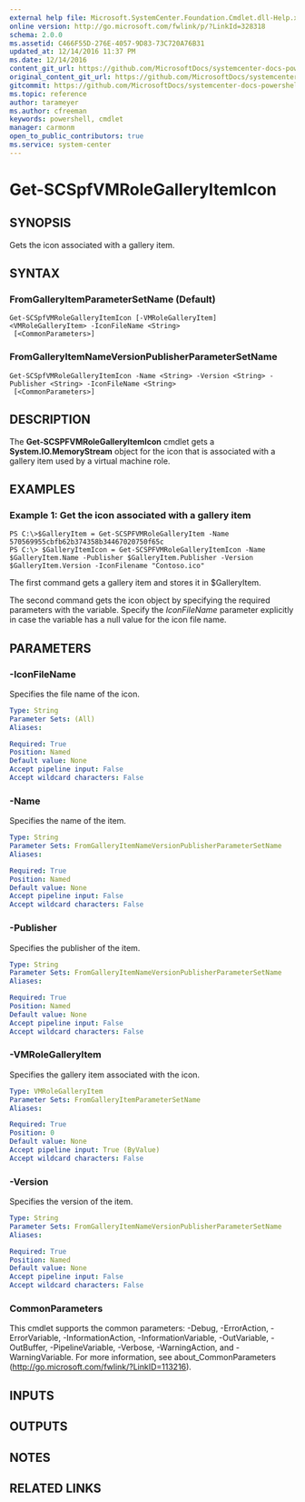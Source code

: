 ```yaml
---
external help file: Microsoft.SystemCenter.Foundation.Cmdlet.dll-Help.xml
online version: http://go.microsoft.com/fwlink/p/?LinkId=328318
schema: 2.0.0
ms.assetid: C466F55D-276E-4057-9D83-73C720A76B31
updated_at: 12/14/2016 11:37 PM
ms.date: 12/14/2016
content_git_url: https://github.com/MicrosoftDocs/systemcenter-docs-powershell/blob/master/systemcenter-cmdlets/SystemCenter2016/ServiceProviderFoundation/v1/Get-SCSPFVMRoleGalleryItemIcon.md
original_content_git_url: https://github.com/MicrosoftDocs/systemcenter-docs-powershell/blob/master/systemcenter-cmdlets/SystemCenter2016/ServiceProviderFoundation/v1/Get-SCSPFVMRoleGalleryItemIcon.md
gitcommit: https://github.com/MicrosoftDocs/systemcenter-docs-powershell/blob/ddd0fefc9adaabb9394eb6c21b33370913d1830d/systemcenter-cmdlets/SystemCenter2016/ServiceProviderFoundation/v1/Get-SCSPFVMRoleGalleryItemIcon.md
ms.topic: reference
author: tarameyer
ms.author: cfreeman
keywords: powershell, cmdlet
manager: carmonm
open_to_public_contributors: true
ms.service: system-center
---
```


# Get-SCSpfVMRoleGalleryItemIcon

## SYNOPSIS
Gets the icon associated with a gallery item.

## SYNTAX

### FromGalleryItemParameterSetName (Default)
```
Get-SCSpfVMRoleGalleryItemIcon [-VMRoleGalleryItem] <VMRoleGalleryItem> -IconFileName <String>
 [<CommonParameters>]
```

### FromGalleryItemNameVersionPublisherParameterSetName
```
Get-SCSpfVMRoleGalleryItemIcon -Name <String> -Version <String> -Publisher <String> -IconFileName <String>
 [<CommonParameters>]
```

## DESCRIPTION
The **Get-SCSPFVMRoleGalleryItemIcon** cmdlet gets a **System.IO.MemoryStream** object for the icon that is associated with a gallery item used by a virtual machine role.

## EXAMPLES

### Example 1: Get the icon associated with a gallery item
```
PS C:\>$GalleryItem = Get-SCSPFVMRoleGalleryItem -Name 570569955cbfb62b374358b34467020750f65c
PS C:\> $GalleryItemIcon = Get-SCSPFVMRoleGalleryItemIcon -Name $GalleryItem.Name -Publisher $GalleryItem.Publisher -Version $GalleryItem.Version -IconFilename "Contoso.ico"
```

The first command gets a gallery item and stores it in $GalleryItem.

The second command gets the icon object by specifying the required parameters with the variable.
Specify the *IconFileName* parameter explicitly in case the variable has a null value for the icon file name.

## PARAMETERS

### -IconFileName
Specifies the file name of the icon.

```yaml
Type: String
Parameter Sets: (All)
Aliases: 

Required: True
Position: Named
Default value: None
Accept pipeline input: False
Accept wildcard characters: False
```

### -Name
Specifies the name of the item.

```yaml
Type: String
Parameter Sets: FromGalleryItemNameVersionPublisherParameterSetName
Aliases: 

Required: True
Position: Named
Default value: None
Accept pipeline input: False
Accept wildcard characters: False
```

### -Publisher
Specifies the publisher of the item.

```yaml
Type: String
Parameter Sets: FromGalleryItemNameVersionPublisherParameterSetName
Aliases: 

Required: True
Position: Named
Default value: None
Accept pipeline input: False
Accept wildcard characters: False
```

### -VMRoleGalleryItem
Specifies the gallery item associated with the icon.

```yaml
Type: VMRoleGalleryItem
Parameter Sets: FromGalleryItemParameterSetName
Aliases: 

Required: True
Position: 0
Default value: None
Accept pipeline input: True (ByValue)
Accept wildcard characters: False
```

### -Version
Specifies the version of the item.

```yaml
Type: String
Parameter Sets: FromGalleryItemNameVersionPublisherParameterSetName
Aliases: 

Required: True
Position: Named
Default value: None
Accept pipeline input: False
Accept wildcard characters: False
```

### CommonParameters
This cmdlet supports the common parameters: -Debug, -ErrorAction, -ErrorVariable, -InformationAction, -InformationVariable, -OutVariable, -OutBuffer, -PipelineVariable, -Verbose, -WarningAction, and -WarningVariable. For more information, see about_CommonParameters (http://go.microsoft.com/fwlink/?LinkID=113216).

## INPUTS

## OUTPUTS

## NOTES

## RELATED LINKS

